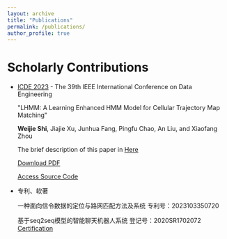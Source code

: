```yaml
---
layout: archive
title: "Publications"
permalink: /publications/
author_profile: true
---
```


Scholarly Contributions
======
- [ICDE 2023](https://icde2023.ics.uci.edu/) - The 39th IEEE International Conference on Data Engineering
  
  "LHMM: A Learning Enhanced HMM Model for Cellular Trajectory Map Matching"
  
  **Weijie Shi**, Jiajie Xu, Junhua Fang, Pingfu Chao, An Liu, and Xiaofang Zhou

  The brief description of this paper in [Here]({{site.url}}/publication/LHMM)
  
  [Download PDF]({{site.url}}/files/LHMM.pdf) 
  
  [Access Source Code](https://github.com/shiweijiezero/LHMM)
  


- 专利、软著
  
  一种面向信令数据的定位与路网匹配方法及系统 专利号：2023103350720 

  基于seq2seq模型的智能聊天机器人系统 登记号：2020SR1702072
  [Certification]({{site.url}}/files/20S062软件证书.pdf)